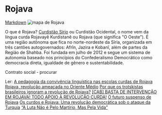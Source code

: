 # Rojava

[Markdown](https://guides.github.com/features/mastering-markdown/)
![mapa de Rojava](https://github.com/sheilagomes/diario-de-estudos/Rojava/Rojava.svg)

O que é Rojava?
[Curdistão Sírio](https://pt.wikipedia.org/wiki/Curdist%C3%A3o_s%C3%ADrio) ou Curdistão Ocidental, o nome vem da língua curda Rojavayê Kurdistanê ou Rojava (que significa "O Oeste"). É uma região autônoma que fica no norte-nordeste da Síria, organizada em três cantões autogovernados: Afrîn, Jazira e Kobanî, além de partes da Região de Shahba. Foi fundada em julho de 2012 e segue um sistema de autonomia baseado nos princípios do Confederalismo Democrático como democracia direta, igualdade de gênero e sustentabilidade.

Contrato social - procurar

Ler:
[A pedagogia da convivência linguística nas escolas curdas de Rojava](https://revistaperiferias.org/materia/pedagogia-da-convivencia-nas-escolas-curdas-rojava/)
[Rojava, revolução ameaçada no Oriente Médio](https://outraspalavras.net/outrasmidias/rojava-revolucao-ameacada-no-oriente-medio/)
[Por que os trotskistas brasileiros ignoram a revolução de Rojava?](https://esquerdaonline.com.br/2020/09/10/porque-os-trotskistas-brasileiros-ignoram-a-revolucao-de-rojava/)
[[CAB] BASTA DE INTERVENÇÃO EM ROJAVA! TODO APOIO À REVOLUÇÃO CURDA!](https://anarquismopr.org/tag/revolucao-de-rojava/)
[O futuro suspenso de Rojava](https://diplomatique.org.br/o-futuro-suspenso-de-rojava/)
[Os curdos e Rojava: Uma revolução democrática sob o ataque da Turquia](https://www.cartamaior.com.br/?/Editoria/Pelo-Mundo/Os-curdos-e-Rojava-Uma-revolucao-democratica-sob-o-ataque-da-Turquia/6/45473)
[“A Luta Não é Pelo Martírio, Mas Pela Vida”](https://crimethinc.com/2020/02/20/a-luta-nao-e-pelo-martirio-mas-pela-vida-um-debate-critico-sobre-a-luta-armada-com-a-guerrilha-anarquista-em-rojava)